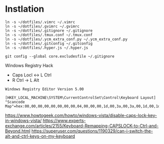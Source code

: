 # Instlation
```vimscript
ln -s ~/dotfiles/.vimrc ~/.vimrc
ln -s ~/dotfiles/.gvimrc ~/.gvimrc
ln -s ~/dotfiles/.gitignore ~/.gitignore
ln -s ~/dotfiles/.tmux.conf ~/.tmux.conf
ln -s ~/dotfiles/.ycm_extra_conf.py ~/.ycm_extra_conf.py
ln -s ~/dotfiles/.gitconfig ~/.gitconfig
ln -s ~/dotfiles/.hyper.js ~/.hyper.js

git config --global core.excludesfile ~/.gitignore
```

Windows Registry Hack
* Caps Locl <-> L Ctrl
* R Ctrl -> L Alt

```
Windows Registry Editor Version 5.00

[HKEY_LOCAL_MACHINE\SYSTEM\CurrentControlSet\Control\Keyboard Layout]
"Scancode Map"=hex:00,00,00,00,00,00,00,00,04,00,00,00,1d,00,3a,00,3a,00,1d,00,1d,e0,38,00,00,00,00,00
```
https://www.howtogeek.com/howto/windows-vista/disable-caps-lock-key-in-windows-vista/
https://www.experts-exchange.com/articles/2155/Keyboard-Remapping-CAPSLOCK-to-Ctrl-and-Beyond.html
https://superuser.com/questions/1190329/can-i-switch-the-alt-and-ctrl-keys-on-my-keyboard
